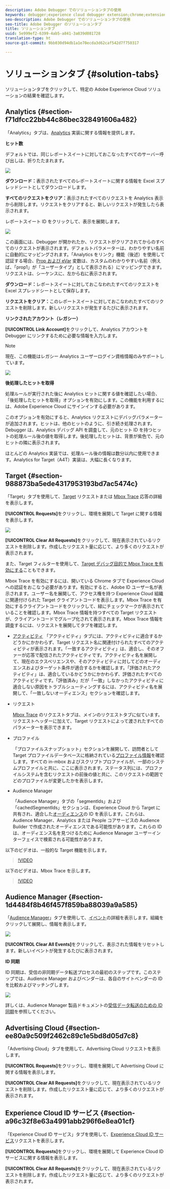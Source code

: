 ```yaml
---
description: Adobe Debugger でのソリューションタブの使用
keywords: debugger;experience cloud debugger extension;chrome;extension;summary;clear;requests;solutions;solution;information;analytics;target;audience manager;media optimizer;amo;id service
seo-description: Adobe Debugger でのソリューションタブの使用
seo-title: Adobe Debugger のソリューションタブ
title: ソリューションタブ
uuid: 5e999ef2-6399-4ab5-a841-3a839d081728
translation-type: ht
source-git-commit: 9bb030d94db1a1e70ecda3d62caf542d7f750317

---
```



# ソリューションタブ {#solution-tabs}

ソリューションタブをクリックして、特定の Adobe Experience Cloud ソリューションの結果を確認します。

## Analytics {#section-f71dfcc22bb44c86bec328491606a482}

「Analytics」タブは、[Analytics](https://docs.adobe.com/content/help/ja-JP/analytics/landing/home.html) 実装に関する情報を提供します。

**ヒット数**

デフォルトでは、同じレポートスイートに対しておこなったすべてのサーバー呼び出しは、折りたたまれます。

![](assets/analytics-hits.jpg)

**ダウンロード：**&#x200B;表示されたすべてのレポートスイートに関する情報を Excel スプレッドシートとしてダウンロードします。

**すべてのリクエストをクリア：**&#x200B;表示されたすべてのリクエストを Analytics 表示から削除します。リクエストをクリアすると、新しいリクエストが発生したら表示されます。

レポートスイート ID をクリックして、表示を展開します。

![](assets/analytics-hits-expand.jpg)

この画面には、Debugger が開かれたか、リクエストがクリアされてからのすべてのリクエストが表示されます。デフォルトパラメーターは、わかりやすい名前に自動的にマッピングされます。「Analytics をリンク」機能（後述）を使用して認証する場合、[Prop および eVar](https://docs.adobe.com/content/help/ja-JP/analytics/implementation/vars/page-vars/evar.html) 変数は、カスタムのわかりやすい名前（例えば、「prop1」が「ユーザータイプ」として表示される）にマッピングできます。リクエストは、シーケンスに、左から右に表示されます。

**ダウンロード：**&#x200B;レポートスイートに対しておこなわれたすべてのリクエストを Excel スプレッドシートとして保存します。

**リクエストをクリア：**&#x200B;このレポートスイートに対しておこなわれたすべてのリクエストを削除します。新しいリクエストが発生するたびに表示されます。

**リンクされたアカウント（レガシー）**

**[!UICONTROL Link Account]**&#x200B;をクリックして、Analytics アカウントを Debugger にリンクするために必要な情報を入力します。

>[!NOTE]
>
>現在、この機能はレガシー Analytics ユーザーログイン資格情報のみサポートしています。

![](assets/analytics-link-account.jpg)

**後処理したヒットを取得**

処理ルールが実行された後に Analytics ヒットに関する値を確認したい場合、「後処理したヒットを取得」オプションを有効にします。この機能を利用するには、Adobe Experience Cloud にサインインする必要があります。

このオプションを有効にすると、Analytics リクエストにデバッグパラメーターが追加されます。ヒットは、他のヒットのように、引き続き処理されます。Debugger は、Analytics デバッグ API を調査して、元のヒット ID を持つヒットの処理ルール後の値を取得します。後処理したヒットは、背景が紫色で、元のヒットの隣に表示されます。

ほとんどの Analytics 実装では、処理ルール後の情報は数分以内に使用できます。Analytics for Target（A4T）実装は、大幅に長くなります。

## Target {#section-988873ba5ede4317953193bd7ac5474c}

「Target」タブを使用して、[Target](https://docs.adobe.com/content/help/ja-JP/target/using/target-home.html) リクエストまたは [Mbox Trace](https://docs.adobe.com/content/help/ja-JP/target/using/activities/troubleshoot-activities/content-trouble.html) 応答の詳細を表示します。

**[!UICONTROL Requests]**&#x200B;をクリックし、環境を展開して Target に関する情報を表示します。

![](assets/target-requests.jpg)

**[!UICONTROL Clear All Requests]**&#x200B;をクリックして、現在表示されているリクエストを削除します。作成したリクエスト量に応じて、より多くのリクエストが表示されます。

また、Target フィルターを使用して、[Target デバッグ目的で Mbox Trace を有効にする](https://docs.adobe.com/content/help/ja-JP/target/using/activities/troubleshoot-activities/content-trouble.html)こともできます。

Mbox Trace を有効にするには、開いている Chrome タブで Experience Cloud への認証をおこなう必要があります。有効にすると、Adobe ID ユーザー名が表示されます。ユーザー名を展開して、アクセス権を持つ Experience Cloud 組織に関連付けられた Target クライアントコードを表示します。Mbox Trace を有効にするクライアントコードをクリックして、緑にチェックマークが表示されていることを確認します。Mbox Trace 情報を持つすべての Target リクエストが、クライアントコードでグループ化されて表示されます。Mbox Trace 情報を調査するには、リクエストを展開してタブを確認します。

* [アクティビティ](https://docs.adobe.com/content/help/ja-JP/target/using/activities/activities.html) 「アクティビティ」タブには、アクティビティに適合するかどうかにかかわらず、Target リクエスト名に関連付けられたすべてのアクティビティが表示されます。「一致するアクティビティ」は、適合し、そのオファーが応答で配信されたアクティビティです。アクティビティ名を展開して、現在のエクスペリエンスや、そのアクティビティに対してどのオーディエンスおよびターゲット条件が適合するかを確認します。「評価されたアクティビティ」は、適合しているかどうかにかかわらず、評価されたすべてのアクティビティです。「評価済み」だが「一致」しなかったアクティビティに適合しない原因をトラブルシューティングするには、アクティビティ名を展開して、「一致しないオーディエンス」セクションを確認します。

* リクエスト

   [Mbox Trace](https://docs.adobe.com/content/help/ja-JP/target/using/activities/troubleshoot-activities/content-trouble.html) のリクエストタブは、メインのリクエストタブに似ています。リクエストヘッダーに加えて、Target リクエストによって渡されたすべてのパラメーターを表示できます。
* プロファイル

   「プロファイルスナップショット」セクションを展開して、訪問者として Target プロファイルデータベースに格納されている[プロファイル情報](https://docs.adobe.com/content/help/ja-JP/target/using/audiences/visitor-profiles/variables-profiles-parameters-methods.html)を確認します。すべての in-mbox およびスクリプトプロファイルが、一部のシステムプロファイルと共に、ここに表示されます。ステータス列には、プロファイルシステムを含むリクエストの前後の値と共に、このリクエストの範囲でどのプロファイルが変更したかを表示します。
* Audience Manager

   「Audience Manager」タブの「segmentIds」および「cachedSegmentIds」セクションは、Experience Cloud から Target に共有され、適合した[オーディエンス](https://docs.adobe.com/content/help/ja-JP/target/using/audiences/target.html)の ID を表示します。これらは、Audience Manager、Analytics または People コアサービスの Audience Builder で作成されたオーディエンスである可能性があります。これらの ID は、オーディエンス名を見つけるために Audience Manager ユーザーインターフェイスで検索される可能性があります。

以下のビデオは、一般的な Target 機能を示します。

>[!VIDEO](https://video.tv.adobe.com/v/23115t2/?captions=jpn)

以下のビデオは、Mbox Trace を示します。

>[!VIDEO](https://video.tv.adobe.com/v/23113t2/?captions=jpn)

## Audience Manager {#section-1d4484f8b46f457f859ba88039a9a585}

「[Audience Manager](https://docs.adobe.com/content/help/ja-JP/audience-manager/user-guide/aam-home.html)」タブを使用して、[イベント](https://docs.adobe.com/content/help/ja-JP/audience-manager/user-guide/api-and-sdk-code/dcs/dcs-event-calls/dcs-event-calls.html)の詳細を表示します。組織をクリックして展開し、情報を表示します。

![](assets/audience-manager.jpg)

**[!UICONTROL Clear All Events]**&#x200B;をクリックして、表示された情報をリセットします。新しいイベントが発生するたびに表示されます。

**ID 同期**

ID 同期は、受信の非同期データ転送プロセスの最初のステップです。このステップでは、Audience Manager およびベンダーは、各自のサイトベンダーの ID を比較およびマッチングします。

![](assets/aam-idsync.jpg)

詳しくは、Audience Manager 製品ドキュメントの[受信データ転送のための ID 同期](https://docs.adobe.com/content/help/ja-JP/audience-manager/user-guide/implementation-integration-guides/sending-audience-data/batch-data-transfer-process/id-sync-http.html)を参照してください。

## Advertising Cloud {#section-ee80a9c509f2462c89c1e5bd8d05d7c8}

「Advertising Cloud」タブを使用して、Advertising Cloud リクエストを表示します。

**[!UICONTROL Requests]**&#x200B;をクリックし、環境を展開して Advertising Cloud に関する情報を表示します。

**[!UICONTROL Clear All Requests]**&#x200B;をクリックして、現在表示されているリクエストを削除します。作成したリクエスト量に応じて、より多くのリクエストが表示されます。

## Experience Cloud ID サービス {#section-a96c32f8e63a4991abb296f6e8ea01cf}

「Experience Cloud ID サービス」タブを使用して、[Experience Cloud ID サービス](https://docs.adobe.com/content/help/ja-JP/id-service/using/home.html)リクエストを表示します。

**[!UICONTROL Requests]**&#x200B;をクリックし、環境を展開して Experience Cloud ID サービスに関する情報を表示します。

**[!UICONTROL Clear All Requests]**&#x200B;をクリックして、現在表示されているリクエストを削除します。作成したリクエスト量に応じて、より多くのリクエストが表示されます。
